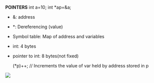 **POINTERS**
int a=10;
int *ap=&a;
- &: address
- *: Dereferencing (value)
- Symbol table: Map of address and variables
- int: 4 bytes
- pointer to int: 8 bytes(not fixed)
  
  (*p)++;  // Increments the value of var held by address stored in p
<img src="OOPS\pointers1.PNG" style="float: left; margin-right: 10px;" />



